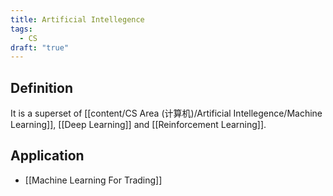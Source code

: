 ```yaml
---
title: Artificial Intellegence
tags:
  - CS
draft: "true"
---
```

## Definition 

It is a superset of [[content/CS Area (计算机)/Artificial Intellegence/Machine Learning]], [[Deep Learning]] and [[Reinforcement Learning]]. 




## Application
- [[Machine Learning For Trading]]

